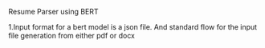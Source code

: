 Resume Parser using BERT

1.Input format   for a bert model is a json file.
  And standard flow for the input file generation from either pdf or docx
  
  
